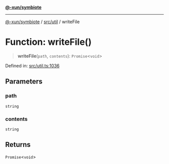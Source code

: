 [**@-xun/symbiote**](../../../README.md)

***

[@-xun/symbiote](../../../README.md) / [src/util](../README.md) / writeFile

# Function: writeFile()

> **writeFile**(`path`, `contents`): `Promise`\<`void`\>

Defined in: [src/util.ts:1036](https://github.com/Xunnamius/symbiote/blob/77d17fb695645e232d8cbbf34928a6f01fd29047/src/util.ts#L1036)

## Parameters

### path

`string`

### contents

`string`

## Returns

`Promise`\<`void`\>

